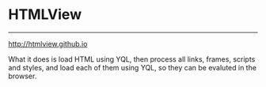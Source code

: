# HTMLView
-------------------------------
http://htmlview.github.io

What it does is load HTML using YQL, then process all links, frames, scripts and styles, and load each of them using YQL, so they can be evaluted in the browser.
